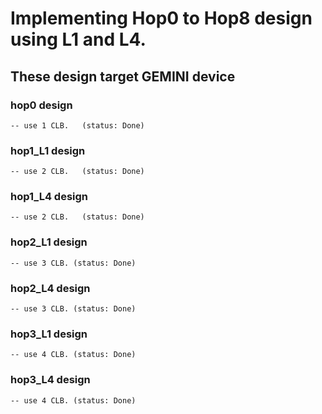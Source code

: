 

# Implementing Hop0 to Hop8 design using L1 and L4.

## These design target GEMINI device

### hop0 design
	-- use 1 CLB.   (status: Done)

### hop1_L1 design
	-- use 2 CLB.   (status: Done)

### hop1_L4 design
	-- use 2 CLB.   (status: Done)

### hop2_L1 design
	-- use 3 CLB. (status: Done)

### hop2_L4 design
	-- use 3 CLB. (status: Done)

### hop3_L1 design
	-- use 4 CLB. (status: Done)

### hop3_L4 design
	-- use 4 CLB. (status: Done)
